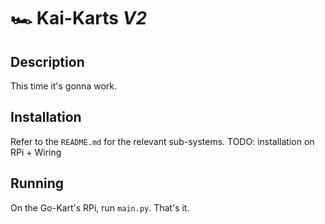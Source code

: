 # 🏎️ Kai-Karts _V2_
## Description
This time it's gonna work.

## Installation
Refer to the `README.md` for the relevant sub-systems.
TODO: installation on RPi + Wiring

## Running
On the Go-Kart's RPi, run `main.py`. That's it.